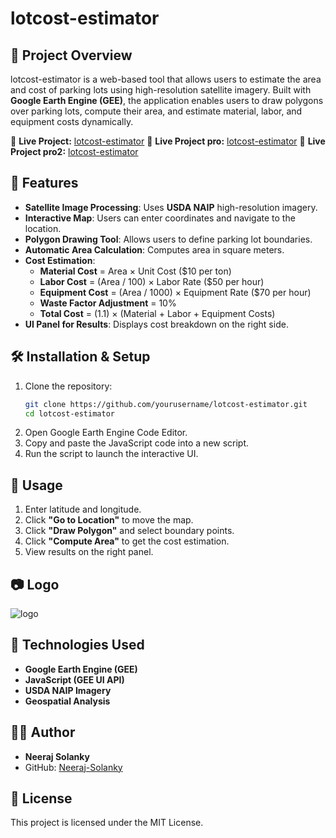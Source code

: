 # lotcost-estimator

## 📌 Project Overview
lotcost-estimator is a web-based tool that allows users to estimate the area and cost of parking lots using high-resolution satellite imagery. Built with **Google Earth Engine (GEE)**, the application enables users to draw polygons over parking lots, compute their area, and estimate material, labor, and equipment costs dynamically.

🔗 **Live Project:** [lotcost-estimator](https://geo-parking-cost.projects.earthengine.app/view/lotcost-estimator)
🔗 **Live Project pro:**  [lotcost-estimator](https://geo-parking-cost.projects.earthengine.app/view/lotcost-estimator-pro)
🔗 **Live Project pro2:**  [lotcost-estimator](https://geo-parking-cost.projects.earthengine.app/view/lotcost-estimator-pro-20)

## 🌟 Features
- **Satellite Image Processing**: Uses **USDA NAIP** high-resolution imagery.
- **Interactive Map**: Users can enter coordinates and navigate to the location.
- **Polygon Drawing Tool**: Allows users to define parking lot boundaries.
- **Automatic Area Calculation**: Computes area in square meters.
- **Cost Estimation**:
  - **Material Cost** = Area × Unit Cost ($10 per ton)
  - **Labor Cost** = (Area / 100) × Labor Rate ($50 per hour)
  - **Equipment Cost** = (Area / 1000) × Equipment Rate ($70 per hour)
  - **Waste Factor Adjustment** = 10%
  - **Total Cost** = (1.1) × (Material + Labor + Equipment Costs)
- **UI Panel for Results**: Displays cost breakdown on the right side.

## 🛠️ Installation & Setup
1. Clone the repository:
   ```bash
   git clone https://github.com/yourusername/lotcost-estimator.git
   cd lotcost-estimator
   ```
2. Open Google Earth Engine Code Editor.
3. Copy and paste the JavaScript code into a new script.
4. Run the script to launch the interactive UI.

## 🚀 Usage
1. Enter latitude and longitude.
2. Click **"Go to Location"** to move the map.
3. Click **"Draw Polygon"** and select boundary points.
4. Click **"Compute Area"** to get the cost estimation.
5. View results on the right panel.

## 📷 Logo  
![logo](https://github.com/user-attachments/assets/7de15687-42c7-4855-af2c-37f2e14f9a8f)


## 🔗 Technologies Used
- **Google Earth Engine (GEE)**
- **JavaScript (GEE UI API)**
- **USDA NAIP Imagery**
- **Geospatial Analysis**

## 👨‍💻 Author
- **Neeraj Solanky**
- GitHub: [Neeraj-Solanky](https://github.com/Neeraj-Solanky)

## 📜 License
This project is licensed under the MIT License.

